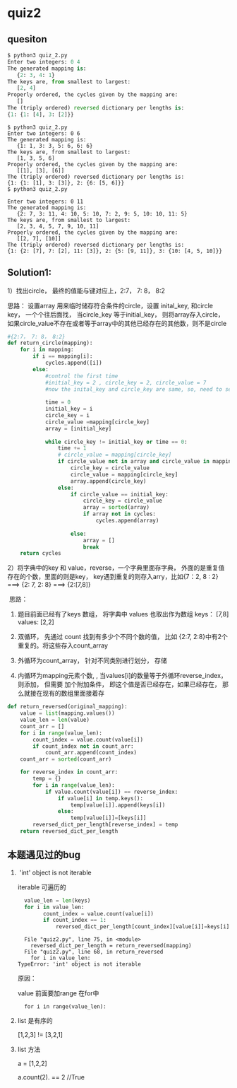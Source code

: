 # quiz2

## quesiton

```python
$ python3 quiz_2.py
Enter two integers: 0 4
The generated mapping is:
   {2: 3, 4: 1}
The keys are, from smallest to largest:
   [2, 4]
Properly ordered, the cycles given by the mapping are:
   []
The (triply ordered) reversed dictionary per lengths is:
{1: {1: [4], 3: [2]}}
```

```
$ python3 quiz_2.py
Enter two integers: 0 6
The generated mapping is:
   {1: 1, 3: 3, 5: 6, 6: 6}
The keys are, from smallest to largest:
   [1, 3, 5, 6]
Properly ordered, the cycles given by the mapping are:
   [[1], [3], [6]]
The (triply ordered) reversed dictionary per lengths is:
{1: {1: [1], 3: [3]}, 2: {6: [5, 6]}}
$ python3 quiz_2.py
```

```
Enter two integers: 0 11
The generated mapping is:
   {2: 7, 3: 11, 4: 10, 5: 10, 7: 2, 9: 5, 10: 10, 11: 5}
The keys are, from smallest to largest:
   [2, 3, 4, 5, 7, 9, 10, 11]
Properly ordered, the cycles given by the mapping are:
   [[2, 7], [10]]
The (triply ordered) reversed dictionary per lengths is:
{1: {2: [7], 7: [2], 11: [3]}, 2: {5: [9, 11]}, 3: {10: [4, 5, 10]}}
```



## Solution1:

1）找出circle， 最终的值能与键对应上，2:7， 7: 8， 8:2

思路： 设置array 用来临时储存符合条件的circle，设置 inital_key, 和circle key， 一个个往后面找， 当circle_key 等于initial_key， 则将array存入circle， 如果circle_value不存在或者等于array中的其他已经存在的其他数，则不是circle

```python
#{2:7， 7: 8， 8:2}
def return_circle(mapping):
    for i in mapping:
        if i == mapping[i]:
            cycles.append([i])
        else:
            #control the first time
            #initial_key = 2 , circle_key = 2, circle_value = 7
            #now the inital_key and circle_key are same, so, need to set the time to avoid 							the first time situation
            
            time = 0
            initial_key = i
            circle_key = i
            circle_value =mapping[circle_key]
            array = [initial_key]
            
            while circle_key != initial_key or time == 0:
                time += 1
                # circle_value = mapping[circle_key]
                if circle_value not in array and circle_value in mapping.keys():
                    circle_key = circle_value
                    circle_value = mapping[circle_key]
                    array.append(circle_key)
                else:
                    if circle_value == initial_key:
                        circle_key = circle_value
                        array = sorted(array)
                        if array not in cycles:
                            cycles.append(array)
                    
                    else:
                        array = []
                        break
    return cycles
```

2）将字典中的key 和 value，reverse，一个字典里面存字典， 外面的是重复值存在的个数，里面的则是key， key遇到重复的则存入arry，比如{7：2, 8 : 2}  ===> {2: 7, 2: 8} ===> {2:[7,8]}

​	思路：

1. 题目前面已经有了keys 数组， 将字典中 values 也取出作为数组 	keys： [7,8] values: [2,2] 

2. 双循环， 先通过 count 找到有多少个不同个数的值， 比如 {2:7, 2:8}中有2个重复的。将这些存入count_array
3. 外循环为count_array， 针对不同类别进行划分， 存储
4. 内循环为mapping元素个数, , 当values[i]的数量等于外循环reverse_index，则添加， 但需要 加个附加条件， 即这个值是否已经存在，如果已经存在， 那么就接在现有的数组里面接着存

```python
def return_reversed(original_mapping):
    value = list(mapping.values())
    value_len = len(value)
    count_arr = []
    for i in range(value_len):
        count_index = value.count(value[i])
        if count_index not in count_arr:
            count_arr.append(count_index)
    count_arr = sorted(count_arr)

    for reverse_index in count_arr:
        temp = {}
        for i in range(value_len):
            if value.count(value[i]) == reverse_index:
                if value[i] in temp.keys():
                    temp[value[i]].append(keys[i])
                else:
                    temp[value[i]]=[keys[i]]
        reversed_dict_per_length[reverse_index] = temp
    return reversed_dict_per_length	
```



## 本题遇见过的bug

1. ​	'int' object is not iterable

   iterable 可遍历的

   ```python
     value_len = len(keys)  
     for i in value_len:
           count_index = value.count(value[i])
           if count_index == 1:
               reversed_dict_per_length[count_index][value[i]]=keys[i] 
   ```

   

   ```
     File "quiz2.py", line 75, in <module>
       reversed_dict_per_length = return_reversed(mapping)
     File "quiz2.py", line 68, in return_reversed
       for i in value_len:
   TypeError: 'int' object is not iterable
   ```

   

   原因：

   value 前面要加range 在for中

   ```
     for i in range(value_len):
   ```

   

2. list 是有序的

   [1,2,3] != [3,2,1]

3. list 方法

   a = [1,2,2]

   a.count(2). == 2        //True